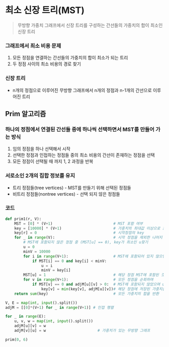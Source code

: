 # 최소 신장 트리(MST)

> 무방향 가중치 그래프에서 신장 트리를 구성하는 간선들의 가중치의 합이 최소인 신장 트리
> 

### 그래프에서 최소 비용 문제

1. 모든 정점을 연결하는 간선들의 가중치의 합이 최소가 되는 트리
2. 두 정점 사이의 최소 비용의 경로 찾기

### 신장 트리

- n개의 정점으로 이루어진 무방향 그래프에서 n개의 정점과 n-1개의 간선으로 이루어진 트리

## Prim 알고리즘

### 하나의 정점에서 연결된 간선들 중에 하나씩 선택하면서 MST를 만들어 가는 방식

1. 임의 정점을 하나 선택해서 시작
2. 선택한 정점과 인접하는 정점들 중의 최소 비용의 간선이 존재하는 정점을 선택
3. 모든 정점이 선택될 때 까지 1, 2 과정을 반복

### 서로소인 2개의 집합 정보를 유지

- 트리 정점들(tree vertices) - MST를 만들기 위해 선택된 정점들
- 비트리 정점들(nontree vertices) - 선택 되지 않은 정점들

### 코드

```python
def prim1(r, V):
    MST = [0] * (V+1)                           # MST 포함 여부
    key = [10000] * (V+1)                       # 가중치의 최대값 이상으로 초기화. key[v]는 v가 MST에 속한 정점과 연결될 값
    key[r] = 0                                  # 시작정점의 key
    for _ in range(V):                          # 시작 정점을 제외한 나머지 정점들 최소값 설정
        # MST에 포함되지 않은 정점 중 (MST[u] == 0), key가 최소인 u찾기
        u = 0
        minV = 10000
        for i in range(V+1):                    # MST에 포함되어 있지 않으면서 가중치가 최소인 i를 u로 설정
            if MST[i] == 0 and key[i] < minV:
                u = i
                minV = key[i]
        MST[u] = 1                              # 해당 정점 MST에 포함된 것으로 처리
        for v in range(V+1):                    # 모든 정점을 순회하며
            if MST[v] == 0 and adjM[u][v] > 0:  # MST에 포함되지 않았으며 u와 연결된 가중치가 0보다 클 경우
                key[v] = min(key[v], adjM[u][v])# 해당 정점에 저장된 가중치를 연결 가중치와 비교하여 더욱 작은 값으로 변경
    return sum(key)                             # 모든 가중치의 합을 반환

V, E = map(int, input().split())
adjM = [[0]*(V+1) for _ in range(V+1)] # 인접 행렬

for _ in range(E):
	u, v, w = map(int, input().split())
	adjM[u][v] = w
	adjM[v][u] = w                       # 가중치가 있는 무방향 그래프

prim(0, 6)
``` 